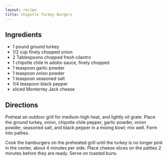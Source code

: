 ```yaml
---
layout: recipe
title: Chipotle Turkey Burgers
---
```


## Ingredients

* 1 pound ground turkey
* 1/2 cup finely chopped onion
* 2 Tablespoons chopped fresh cilantro
* 1 chipotle chile in adobo sauce, finely chopped
* 1 teaspoon garlic powder
* 1 teaspoon onion powder
* 1 teaspoon seasoned salt
* 1/4 teaspoon black pepper
* sliced Monterrey Jack cheese

## Directions

Preheat an outdoor grill for medium-high heat, and lightly oil grate.
Place the ground turkey, onion, chipotle chile pepper, garlic powder,
onion powder, seasoned salt, and black pepper in a mixing bowl; mix
well. Form into patties.

Cook the hamburgers on the preheated grill until the turkey is no longer
pink in the center, about 4 minutes per side. Place cheese slices on the
patties 2 minutes before they are ready. Serve on toasted buns.
